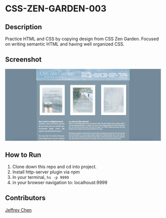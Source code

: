 # CSS-ZEN-GARDEN-003 

## Description

Practice HTML and CSS by copying design from CSS Zen Garden. Focused on writing semantic HTML and having well organized CSS.

## Screenshot

![Webpage](https://raw.githubusercontent.com/jeffreychen2016/CSS-Zen-Garden-003/master/imgs/Screen%20Shot%202018-04-15%20at%203.05.59%20PM.png)

## How to Run
1. Clone down this repo and cd into project.
1. Install http-server plugin via npm
1. In your terminal,
 ```hs -p 9999``` 
1. in your browser navigation to: localhoust:9999

## Contributors
[Jeffrey Chen](https://github.com/jeffreychen2016)